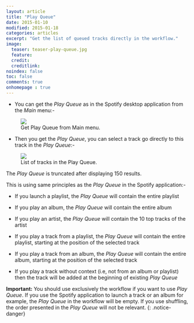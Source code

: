 ```yaml
---
layout: article
title: "Play Queue"
date: 2015-01-10
modified: 2015-01-18
categories: articles
excerpt: "Get the list of queued tracks directly in the workflow."
image:
  teaser: teaser-play-queue.jpg
  feature:
  credit:
  creditlink:
noindex: false
toc: false
comments: true
onhomepage : true
---
```


* You can get the _Play Queue_ as in the Spotify desktop application from the *Main* menu:-

<figure>
	<img src="{{ site.url }}/images/play-queue1.jpg"></a>
	<figcaption>Get Play Queue from Main menu.</figcaption>
</figure>

* Then you get the _Play Queue_, you can select a track go directly to this track in the _Play Queue_:-

<figure>
	<img src="{{ site.url }}/images/play-queue2.jpg"></a>
	<figcaption>List of tracks in the Play Queue.</figcaption>
</figure>

The _Play Queue_ is truncated after displaying 150 results.

This is using same principles as the _Play Queue_ in the Spotify application:-

* If you launch a playlist, the _Play Queue_ will contain the entire playlist

* If you play an album, the _Play Queue_ will contain the entire album

* If you play an artist, the _Play Queue_ will contain the 10 top tracks of the artist

* If you play a track from a playlist, the _Play Queue_ will contain the entire playlist, starting at the position of the selected track

* If you play a track from an album, the _Play Queue_ will contain the entire album, starting at the position of the selected track

* If you play a track without context (i.e, not from an album or playlist) then the track will be added at the beginning of existing _Play Queue_

**Important:** You should use exclusively the workflow if you want to use _Play Queue_. If you use the Spotify application to launch a track or an album for example, the _Play Queue_ in the workflow will be empty.
If you use shuffling, the order presented in the _Play Queue_ will not be relevant.
{: .notice-danger}